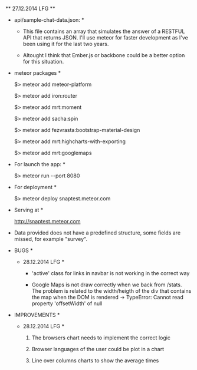 ** 27.12.2014 LFG **

  * api/sample-chat-data.json: *

    - This file contains an array that simulates the answer of a RESTFUL API that returns JSON. I'll use meteor for faster development as I've been using it for the last two years.

    - Altought I think that Ember.js or backbone could be a better option for this situation. 

  * meteor packages *

      $> meteor add meteor-platform

      $> meteor add iron:router

      $> meteor add mrt:moment

      $> meteor add sacha:spin

      $> meteor add fezvrasta:bootstrap-material-design

      $> meteor add mrt:highcharts-with-exporting

      $> meteor add mrt:googlemaps

  * For launch the app: *

      $> meteor run --port 8080

  * For deployment *
  
      $> meteor deploy snaptest.meteor.com

  * Serving at *
  
    http://snaptest.meteor.com

  * Data provided does not have a predefined structure, some fields are missed, for example "survey".

  * BUGS *

      * 28.12.2014 LFG *
        
        - 'active' class for links in navbar is not working in the correct way

        - Google Maps is not draw correctly when we back from /stats. The problem is related to the width/heigth of the div that contains the map when the DOM is rendered -> TypeError: Cannot read property 'offsetWidth' of null

  * IMPROVEMENTS *

    * 28.12.2014 LFG *

      1. The browsers chart needs to implement the correct logic

      2. Browser languages of the user could be plot in a chart

      3. Line over columns charts to show the average times